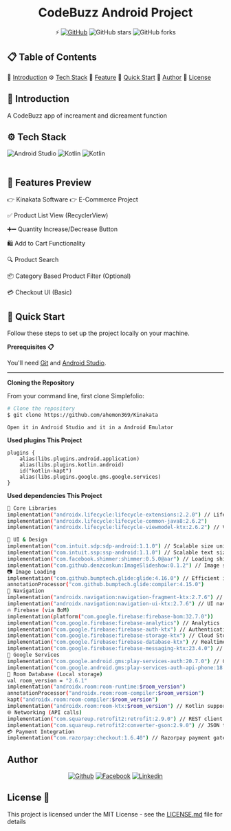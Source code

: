<h1 align="center">CodeBuzz Android Project </h1>

<div align="center">

⚡️ [![GitHub](https://img.shields.io/github/license/ahemon369/Kinakata?color=black)](https://github.com/ahemon369/Kinakata/blob/main/LICENSE)
![GitHub stars](https://img.shields.io/github/stars/ahemon369/Kinakata)
![GitHub forks](https://img.shields.io/github/forks/ahemon369/Kinakata)

</div>

## 📋 <a name="table">Table of Contents</a>

🤖 [Introduction](#introduction)
⚙️ [Tech Stack](#tech-stack)
🔋 [Feature](#feature)
🤸 [Quick Start](#quick-start)
🚀 [Author](#authors)
📄 [License](#license)

## <a name="introduction">🤖 Introduction</a>

A CodeBuzz app of increament and dicreament function

## <a name="tech-stack">⚙️ Tech Stack</a>

  <div>
  <img src="https://img.shields.io/badge/-Andoid_Studio-black?style=for-the-badge&logoColor=white&logo=androidstudio&color=3DDC84" alt="Android Studio" />
  <img src="https://img.shields.io/badge/-Kotlin-black?style=for-the-badge&logoColor=white&logo=kotlin&color=7F52FF" alt="Kotlin" />
  <img src="https://img.shields.io/badge/-Android-black?style=for-the-badge&logoColor=white&logo=android&color=173B3F" alt="Kotlin" />
  </div> <br/>

## <a name="feature">🛒 Features Preview</a>

👉 Kinakata Software
👉 E-Commerce Project

✅ Product List View (RecyclerView)

➕➖ Quantity Increase/Decrease Button

🛍️ Add to Cart Functionality

🔍 Product Search

📦 Category Based Product Filter (Optional)

💳 Checkout UI (Basic)

## <a name="quick-start">🤸 Quick Start</a>

Follow these steps to set up the project locally on your machine.

**Prerequisites 📋**

You'll need [Git](https://git-scm.com) and [Android Studio](https://developer.android.com/studio).

---

**Cloning the Repository**

From your command line, first clone Simplefolio:

<!-- # Clone the repository -->

```bash
# Clone the repository
$ git clone https://github.com/ahemon369/Kinakata
```
```
Open it in Android Studio and it in a Android Emulator
```
**Used plugins This Project**
```
plugins {
    alias(libs.plugins.android.application)
    alias(libs.plugins.kotlin.android)
    id("kotlin-kapt")
    alias(libs.plugins.google.gms.google.services)
}
```
**Used dependencies This Project**

<!-- # Clone the repository -->

```bash
🧱 Core Libraries
implementation("androidx.lifecycle:lifecycle-extensions:2.2.0") // Lifecycle-aware components
implementation("androidx.lifecycle:lifecycle-common-java8:2.6.2")
implementation("androidx.lifecycle:lifecycle-viewmodel-ktx:2.6.2") // ViewModel support with Kotlin coroutines

📱 UI & Design
implementation("com.intuit.sdp:sdp-android:1.1.0") // Scalable size units for UI
implementation("com.intuit.ssp:ssp-android:1.1.0") // Scalable text size units
implementation("com.facebook.shimmer:shimmer:0.5.0@aar") // Loading shimmer effect
implementation("com.github.denzcoskun:ImageSlideshow:0.1.2") // Image slider/carousel
📷 Image Loading
implementation("com.github.bumptech.glide:glide:4.16.0") // Efficient image loading and caching
annotationProcessor("com.github.bumptech.glide:compiler:4.15.0")
🧭 Navigation
implementation("androidx.navigation:navigation-fragment-ktx:2.7.6") // Fragment navigation support
implementation("androidx.navigation:navigation-ui-ktx:2.7.6") // UI navigation component
🔥 Firebase (via BoM)
implementation(platform("com.google.firebase:firebase-bom:32.7.0"))
implementation("com.google.firebase:firebase-analytics") // Analytics
implementation("com.google.firebase:firebase-auth-ktx") // Authentication
implementation("com.google.firebase:firebase-storage-ktx") // Cloud Storage
implementation("com.google.firebase:firebase-database-ktx") // Realtime Database
implementation("com.google.firebase:firebase-messaging-ktx:23.4.0") // Push Notifications
📲 Google Services
implementation("com.google.android.gms:play-services-auth:20.7.0") // Google sign-in
implementation("com.google.android.gms:play-services-auth-api-phone:18.0.1") // Phone number OTP
🏪 Room Database (Local storage)
val room_version = "2.6.1"
implementation("androidx.room:room-runtime:$room_version")
annotationProcessor("androidx.room:room-compiler:$room_version")
kapt("androidx.room:room-compiler:$room_version")
implementation("androidx.room:room-ktx:$room_version") // Kotlin support
🌐 Networking (API calls)
implementation("com.squareup.retrofit2:retrofit:2.9.0") // REST client
implementation("com.squareup.retrofit2:converter-gson:2.9.0") // JSON to POJO conversion
💳 Payment Integration
implementation("com.razorpay:checkout:1.6.40") // Razorpay payment gateway

```

## <a name="authors"> Author </a>

<p align="center">
<!-- <a href="https://shahjabir.com.bd">
<img src="https://img.shields.io/badge/Website-ShahJabir-black" alt="Facebook" /></a> -->
<a href="https://github.com/ahemon369">
<img src="https://img.shields.io/badge/Github-ahemon369-white" alt="Github" /></a>
<a href="https://www.facebook.com/ahemon369">
<img src="https://img.shields.io/badge/Facebook-ahemon369-blue" alt="Facebook" /></a>
<!-- <a href="https://x.com/TaqiJabir">
<img src="https://img.shields.io/badge/X-TaqiJabir-black" alt="Twitter" /> -->
<a href="https://www.linkedin.com/in/amranemon">
<img src="https://img.shields.io/badge/Linkedin-amranemon-blue" alt="Linkedin" /></a>
</a>
</p>

## <a name="license">License 📄</a>

This project is licensed under the MIT License - see the [LICENSE.md](https://github.com/ahemon369/CodeBuzz/blob/main/LICENSE) file for details
